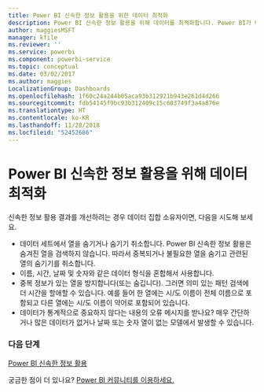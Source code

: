 ```yaml
---
title: Power BI 신속한 정보 활용을 위한 데이터 최적화
description: Power BI 신속한 정보 활용을 위해 데이터를 최적화합니다. Power BI가 데이터를 파악하지 못하는 경우 다음과 같은 작업을 수행할 수 있습니다.
author: maggiesMSFT
manager: kfile
ms.reviewer: ''
ms.service: powerbi
ms.component: powerbi-service
ms.topic: conceptual
ms.date: 03/02/2017
ms.author: maggies
LocalizationGroup: Dashboards
ms.openlocfilehash: 1f60c24a244b05aca93b312921b943e261d4d266
ms.sourcegitcommit: fdb54145f9bc93b312409c15c603749f3a4a876e
ms.translationtype: HT
ms.contentlocale: ko-KR
ms.lasthandoff: 11/28/2018
ms.locfileid: "52452686"
---
```

# <a name="optimize-your-data-for-power-bi-quick-insights"></a>Power BI 신속한 정보 활용을 위해 데이터 최적화
신속한 정보 활용 결과를 개선하려는 경우  데이터 집합 소유자이면, 다음을 시도해 보세요.

* 데이터 세트에서 열을 숨기거나 숨기기 취소합니다. Power BI 신속한 정보 활용은 숨겨진 열을 검색하지 않습니다.  따라서 중복되거나 불필요한 열을 숨기고 관련된 열의 숨기기를 취소합니다.
* 이름, 시간, 날짜 및 숫자와 같은 데이터 형식을 혼합해서 사용합니다.
* 중복 정보가 있는 열을 방지합니다(또는 숨깁니다).  그러면 의미 있는 패턴 검색에 더 시간을 할애할 수 있습니다.  예를 들어 한 열에는 시/도 이름이 전체 이름으로 포함되고 다른 열에는 시/도 이름이 약어로 포함되어 있습니다.
* 데이터가 통계적으로 중요하지 않다는 내용의 오류 메시지를 받나요?  매우 간단하거나 많은 데이터가 없거나 날짜 또는 숫자 열이 없는 모델에서 발생할 수 있습니다.

### <a name="next-steps"></a>다음 단계
[Power BI 신속한 정보 활용](consumer/end-user-insights.md)

궁금한 점이 더 있나요? [Power BI 커뮤니티를 이용하세요.](http://community.powerbi.com/)

